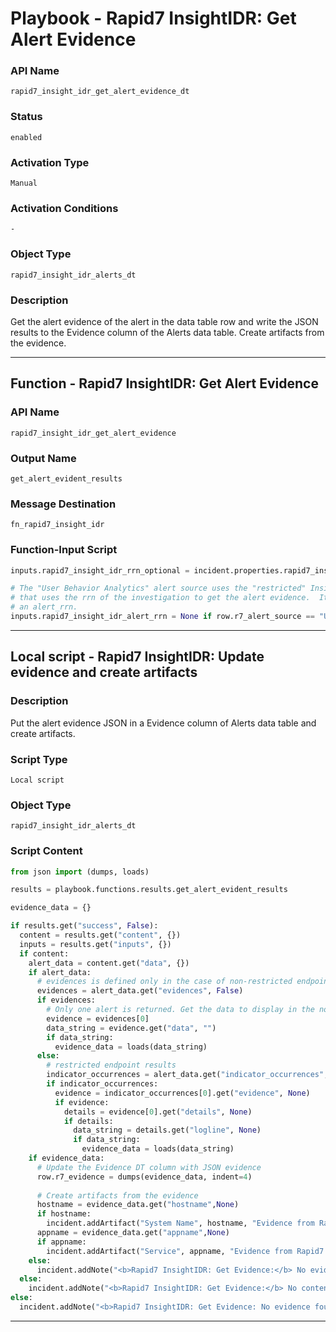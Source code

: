 <!--
    DO NOT MANUALLY EDIT THIS FILE
    THIS FILE IS AUTOMATICALLY GENERATED WITH resilient-sdk codegen
    Generated with resilient-sdk v51.0.0.2.575
-->

# Playbook - Rapid7 InsightIDR: Get Alert Evidence

### API Name
`rapid7_insight_idr_get_alert_evidence_dt`

### Status
`enabled`

### Activation Type
`Manual`

### Activation Conditions
`-`

### Object Type
`rapid7_insight_idr_alerts_dt`

### Description
Get the alert evidence of the alert in the data table row and write the JSON results to the Evidence column of the Alerts data table.  Create artifacts from the evidence.


---
## Function - Rapid7 InsightIDR: Get Alert Evidence

### API Name
`rapid7_insight_idr_get_alert_evidence`

### Output Name
`get_alert_evident_results`

### Message Destination
`fn_rapid7_insight_idr`

### Function-Input Script
```python
inputs.rapid7_insight_idr_rrn_optional = incident.properties.rapid7_insight_idr_rrn

# The "User Behavior Analytics" alert source uses the "restricted" InsightIDR endpoint 
# that uses the rrn of the investigation to get the alert evidence.  It does not have
# an alert_rrn.
inputs.rapid7_insight_idr_alert_rrn = None if row.r7_alert_source == "User Behavior Analytics" else row.r7_alert_id
```

---

## Local script - Rapid7 InsightIDR: Update evidence and create artifacts

### Description
Put the alert evidence  JSON in a Evidence column of Alerts data table and create artifacts.

### Script Type
`Local script`

### Object Type
`rapid7_insight_idr_alerts_dt`

### Script Content
```python
from json import (dumps, loads)

results = playbook.functions.results.get_alert_evident_results

evidence_data = {}

if results.get("success", False):
  content = results.get("content", {})
  inputs = results.get("inputs", {})
  if content: 
    alert_data = content.get("data", {})
    if alert_data:
      # evidences is defined only in the case of non-restricted endpoint
      evidences = alert_data.get("evidences", False)
      if evidences:
        # Only one alert is returned. Get the data to display in the note
        evidence = evidences[0]
        data_string = evidence.get("data", "")
        if data_string:
          evidence_data = loads(data_string)
      else:
        # restricted endpoint results 
        indicator_occurrences = alert_data.get("indicator_occurrences", None)
        if indicator_occurrences:
          evidence = indicator_occurrences[0].get("evidence", None)
          if evidence:
            details = evidence[0].get("details", None)
            if details:
              data_string = details.get("logline", None)
              if data_string:
                evidence_data = loads(data_string)
    if evidence_data:
      # Update the Evidence DT column with JSON evidence
      row.r7_evidence = dumps(evidence_data, indent=4)
      
      # Create artifacts from the evidence
      hostname = evidence_data.get("hostname",None)
      if hostname:
        incident.addArtifact("System Name", hostname, "Evidence from Rapid7 InsightIDR")
      appname = evidence_data.get("appname",None)
      if appname:
        incident.addArtifact("Service", appname, "Evidence from Rapid7 InsightIDR")
    else:
      incident.addNote("<b>Rapid7 InsightIDR: Get Evidence:</b> No evidence found: {0}".format(results.get("reason", None)))
  else:
    incident.addNote("<b>Rapid7 InsightIDR: Get Evidence:</b> No content found")
else:
  incident.addNote("<b>Rapid7 InsightIDR: Get Evidence: No evidence found {0}".format(results.get("reason", None)))
```

---

